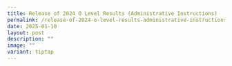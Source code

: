 ```yaml
---
title: Release of 2024 O Level Results (Administrative Instructions)
permalink: /release-of-2024-o-level-results-administrative-instructions/
date: 2025-01-10
layout: post
description: ""
image: ""
variant: tiptap
---
```

